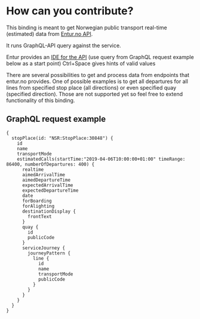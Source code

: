 # How can you contribute?

This binding is meant to get Norwegian public transport real-time (estimated) data from [Entur.no API](https://developer.entur.org/content/journey-planner-0).

It runs GraphQL-API query against the service.

Entur provides an [IDE for the API](https://api.entur.org/doc/shamash-journeyplanner/) (use query from GraphQL request example below as a start point) Ctrl+Space gives hints of valid values

There are several possibilities to get and process data from endpoints that entur.no provides. One of possible examples is to get all departures for all lines from specified stop place (all directions) or even specified quay (specified direction). Those are not supported yet so feel free to extend functionality of this binding. 

## GraphQL request example

```
{
  stopPlace(id: "NSR:StopPlace:30848") {
    id
    name
    transportMode
    estimatedCalls(startTime:"2019-04-06T10:00:00+01:00" timeRange: 86400, numberOfDepartures: 400) {
      realtime
      aimedArrivalTime
      aimedDepartureTime
      expectedArrivalTime
      expectedDepartureTime
      date
      forBoarding
      forAlighting
      destinationDisplay {
        frontText
      }
      quay {
        id
        publicCode
      }
      serviceJourney {
        journeyPattern {
          line {
            id
            name
            transportMode
            publicCode
          }
        }
      }
    }
  }
}
```